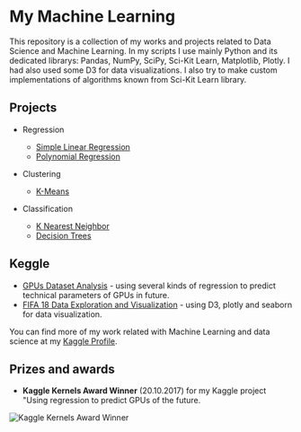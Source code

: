 # My Machine Learning
This repository is a collection of my works and projects related to Data Science and Machine Learning. In my scripts I use mainly Python and its dedicated librarys: Pandas, NumPy, SciPy, Sci-Kit Learn, Matplotlib, Plotly. I had also used some D3 for data visualizations. I also try to make custom implementations of algorithms known from Sci-Kit Learn library.

## Projects

* Regression
  * [Simple Linear Regression](https://github.com/SkalskiP/My_Machine_Learning/tree/master/01_Regression/01_Simple_Linear_Regression)
  * [Polynomial Regression](https://github.com/SkalskiP/My_Machine_Learning/tree/master/01_Regression/02_Polynomial_Regression)

* Clustering
  * [K-Means](https://github.com/SkalskiP/My_Machine_Learning/tree/master/02_Custering/02_K-Means)

* Classification
  * [K Nearest Neighbor](https://github.com/SkalskiP/My_Machine_Learning/tree/master/03_Classification/01_K_Nearest_Neighbor)
  * [Decision Trees](https://github.com/SkalskiP/My_Machine_Learning/tree/master/03_Classification/02_Decision_Trees)

## Keggle

* [GPUs Dataset Analysis](https://www.kaggle.com/skalskip/using-regression-to-predict-gpus-of-the-future) - using several kinds of regression to predict technical parameters of GPUs in future.
* [FIFA 18 Data Exploration and Visualization](https://www.kaggle.com/skalskip/fifa-18-data-exploration-and-d3-js-visualization) - using D3, plotly and seaborn for data visualization.

You can find more of my work related with Machine Learning and data science at my <a href="https://www.kaggle.com/skalskip">Kaggle Profile</a>.

## Prizes and awards

* **Kaggle Kernels Award Winner** (20.10.2017) for my Kaggle project "Using regression to predict GPUs of the future.

<img src="https://github.com/SkalskiP/My_Machine_Learning/blob/master/0_Kaggle_projects/kaggle%20award.png" alt="Kaggle Kernels Award Winner">
